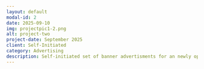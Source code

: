 ```yaml
---
layout: default
modal-id: 2
date: 2025-09-10
img: projectpic1-2.png
alt: project-two
project-date: September 2025
client: Self-Initiated
category: Advertising
description: Self-initiated set of banner advertisments for an newly opened exhibit at the Field Musuem in Chicago, designed in Adobe Illustrator and finalized as mockups in Adobe Photoshop.
---
```

